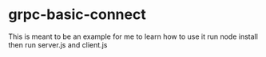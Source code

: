 # grpc-basic-connect
This is meant to be an example for me to learn how to use it
run node install then run server.js and client.js
